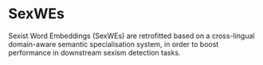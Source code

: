 # SexWEs

Sexist Word Embeddings (SexWEs) are retrofitted based on a cross-lingual domain-aware semantic specialisation system, in order to boost performance in downstream sexism detection tasks.
